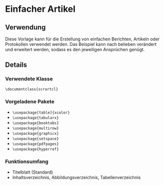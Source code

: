 # Einfacher Artikel
## Verwendung
Diese Vorlage kann für die Erstellung von einfachen Berichten, Artikeln oder Protokollen verwendet werden. Das Beispiel kann nach belieben verändert und erweitert werden, sodass es den jeweiligen Ansprüchen genügt.

## Details
### Verwendete Klasse
`\documentclass{scrartcl}`

### Vorgeladene Pakete
  - `\usepackage[table]{xcolor}`
  - `\usepackage{tabularx}`
  - `\usepackage{booktabs}`
  - `\usepackage{multirow}`
  - `\usepackage{graphicx}`
  - `\usepackage{setspace}`
  - `\usepackage{pdfpages}`
  - `\usepackage{hyperref}`

### Funktionsumfang
  - Titelblatt (Standard)
  - Inhaltsverzeichnis, Abbildungsverzeichnis, Tabellenverzeichnis
